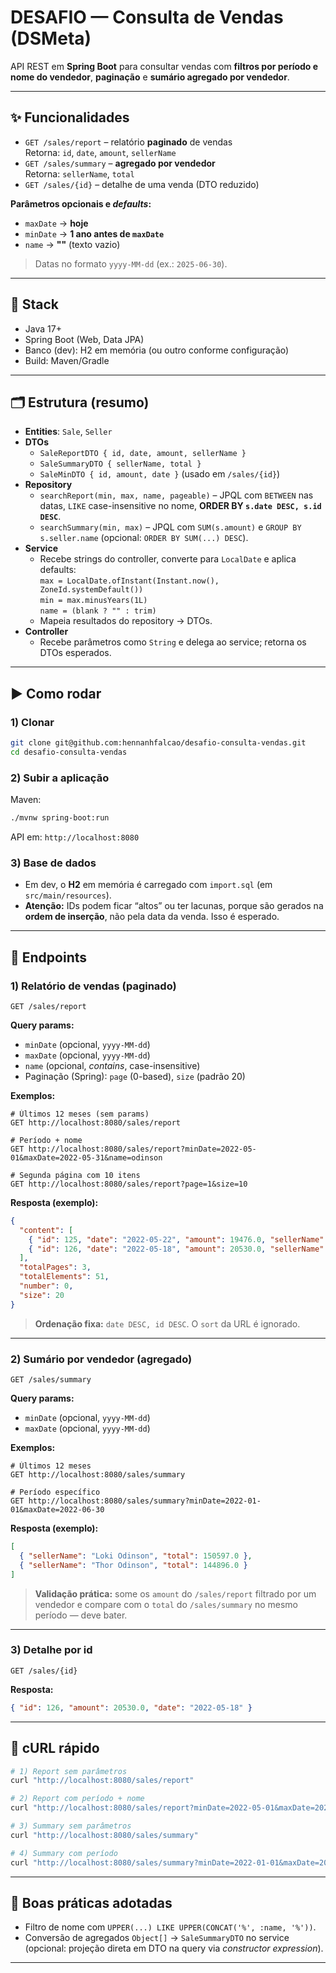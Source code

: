 # DESAFIO — Consulta de Vendas (DSMeta)

API REST em **Spring Boot** para consultar vendas com **filtros por período e nome do vendedor**, **paginação** e **sumário agregado por vendedor**.

---

## ✨ Funcionalidades

- `GET /sales/report` – relatório **paginado** de vendas  
  Retorna: `id`, `date`, `amount`, `sellerName`
- `GET /sales/summary` – **agregado por vendedor**  
  Retorna: `sellerName`, `total`
- `GET /sales/{id}` – detalhe de uma venda (DTO reduzido)

**Parâmetros opcionais e *defaults*:**
- `maxDate` → **hoje**
- `minDate` → **1 ano antes de `maxDate`**
- `name` → **""** (texto vazio)

> Datas no formato `yyyy-MM-dd` (ex.: `2025-06-30`).

---

## 🧱 Stack

- Java 17+
- Spring Boot (Web, Data JPA)
- Banco (dev): H2 em memória (ou outro conforme configuração)
- Build: Maven/Gradle

---

## 🗂️ Estrutura (resumo)

- **Entities**: `Sale`, `Seller`
- **DTOs**
  - `SaleReportDTO { id, date, amount, sellerName }`
  - `SaleSummaryDTO { sellerName, total }`
  - `SaleMinDTO { id, amount, date }` (usado em `/sales/{id}`)
- **Repository**
  - `searchReport(min, max, name, pageable)` – JPQL com `BETWEEN` nas datas, `LIKE` case-insensitive no nome, **ORDER BY `s.date DESC, s.id DESC`**.
  - `searchSummary(min, max)` – JPQL com `SUM(s.amount)` e `GROUP BY s.seller.name` (opcional: `ORDER BY SUM(...) DESC`).
- **Service**
  - Recebe strings do controller, converte para `LocalDate` e aplica defaults:  
    `max = LocalDate.ofInstant(Instant.now(), ZoneId.systemDefault())`  
    `min = max.minusYears(1L)`  
    `name = (blank ? "" : trim)`
  - Mapeia resultados do repository → DTOs.
- **Controller**
  - Recebe parâmetros como `String` e delega ao service; retorna os DTOs esperados.

---

## ▶️ Como rodar

### 1) Clonar
```bash
git clone git@github.com:hennanhfalcao/desafio-consulta-vendas.git
cd desafio-consulta-vendas
```

### 2) Subir a aplicação
Maven:
```bash
./mvnw spring-boot:run
```

API em: `http://localhost:8080`

### 3) Base de dados
- Em dev, o **H2** em memória é carregado com `import.sql` (em `src/main/resources`).
- **Atenção:** IDs podem ficar “altos” ou ter lacunas, porque são gerados na **ordem de inserção**, não pela data da venda. Isso é esperado.

---

## 🔗 Endpoints

### 1) Relatório de vendas (paginado)
```
GET /sales/report
```

**Query params:**
- `minDate` (opcional, `yyyy-MM-dd`)
- `maxDate` (opcional, `yyyy-MM-dd`)
- `name` (opcional, *contains*, case-insensitive)
- Paginação (Spring): `page` (0-based), `size` (padrão 20)

**Exemplos:**
```http
# Últimos 12 meses (sem params)
GET http://localhost:8080/sales/report

# Período + nome
GET http://localhost:8080/sales/report?minDate=2022-05-01&maxDate=2022-05-31&name=odinson

# Segunda página com 10 itens
GET http://localhost:8080/sales/report?page=1&size=10
```

**Resposta (exemplo):**
```json
{
  "content": [
    { "id": 125, "date": "2022-05-22", "amount": 19476.0, "sellerName": "Loki Odinson" },
    { "id": 126, "date": "2022-05-18", "amount": 20530.0, "sellerName": "Thor Odinson" }
  ],
  "totalPages": 3,
  "totalElements": 51,
  "number": 0,
  "size": 20
}
```

> **Ordenação fixa:** `date DESC, id DESC`. O `sort` da URL é ignorado.

---

### 2) Sumário por vendedor (agregado)
```
GET /sales/summary
```

**Query params:**
- `minDate` (opcional, `yyyy-MM-dd`)
- `maxDate` (opcional, `yyyy-MM-dd`)

**Exemplos:**
```http
# Últimos 12 meses
GET http://localhost:8080/sales/summary

# Período específico
GET http://localhost:8080/sales/summary?minDate=2022-01-01&maxDate=2022-06-30
```

**Resposta (exemplo):**
```json
[
  { "sellerName": "Loki Odinson", "total": 150597.0 },
  { "sellerName": "Thor Odinson", "total": 144896.0 }
]
```

> **Validação prática:** some os `amount` do `/sales/report` filtrado por um vendedor e compare com o `total` do `/sales/summary` no mesmo período — deve bater.

---

### 3) Detalhe por id
```
GET /sales/{id}
```
**Resposta:**
```json
{ "id": 126, "amount": 20530.0, "date": "2022-05-18" }
```

---

## 🧪 cURL rápido

```bash
# 1) Report sem parâmetros
curl "http://localhost:8080/sales/report"

# 2) Report com período + nome
curl "http://localhost:8080/sales/report?minDate=2022-05-01&maxDate=2022-05-31&name=odinson"

# 3) Summary sem parâmetros
curl "http://localhost:8080/sales/summary"

# 4) Summary com período
curl "http://localhost:8080/sales/summary?minDate=2022-01-01&maxDate=2022-06-30"
```

---

## 🔧 Boas práticas adotadas

- Filtro de nome com `UPPER(...) LIKE UPPER(CONCAT('%', :name, '%'))`.
- Conversão de agregados `Object[]` → `SaleSummaryDTO` no service  
  (opcional: projeção direta em DTO na query via *constructor expression*).

---

